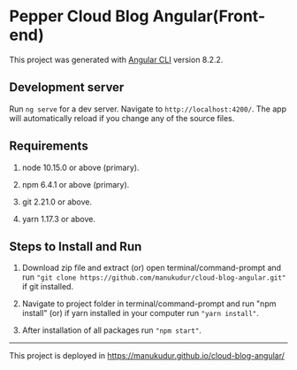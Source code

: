 # Pepper Cloud Blog Angular(Front-end)

This project was generated with [Angular CLI](https://github.com/angular/angular-cli) version 8.2.2.

## Development server

Run `ng serve` for a dev server. Navigate to `http://localhost:4200/`. The app will automatically reload if you change any of the source files.

## Requirements

1. node 10.15.0 or above (primary).
2. npm 6.4.1 or above (primary).

3. git 2.21.0 or above.
4. yarn 1.17.3 or above.

## Steps to Install and Run

1. Download zip file and extract (or) open terminal/command-prompt and run `"git clone https://github.com/manukudur/cloud-blog-angular.git"` if git installed.

2. Navigate to project folder in terminal/command-prompt and run "npm install" (or) if yarn installed in your computer run `"yarn install"`.

3. After installation of all packages run `"npm start"`.

---

This project is deployed in https://manukudur.github.io/cloud-blog-angular/
